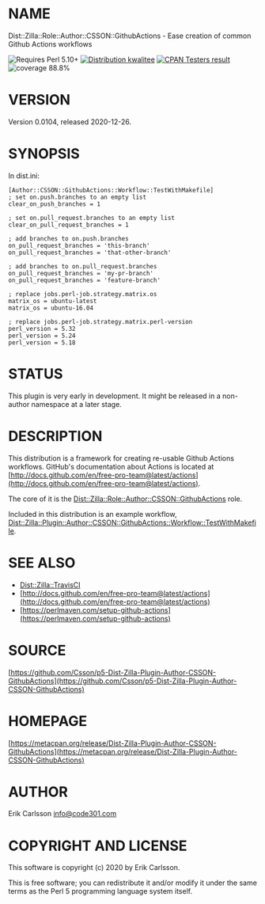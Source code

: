 # NAME

Dist::Zilla::Role::Author::CSSON::GithubActions - Ease creation of common Github Actions workflows

<div>
    <p>
    <img src="https://img.shields.io/badge/perl-5.10+-blue.svg" alt="Requires Perl 5.10+" />
    <a href="http://cpants.cpanauthors.org/release/CSSON/Dist-Zilla-Plugin-Author-CSSON-GithubActions-0.0104"><img src="http://badgedepot.code301.com/badge/kwalitee/CSSON/Dist-Zilla-Plugin-Author-CSSON-GithubActions/0.0104" alt="Distribution kwalitee" /></a>
    <a href="http://matrix.cpantesters.org/?dist=Dist-Zilla-Plugin-Author-CSSON-GithubActions%200.0104"><img src="http://badgedepot.code301.com/badge/cpantesters/Dist-Zilla-Plugin-Author-CSSON-GithubActions/0.0104" alt="CPAN Testers result" /></a>
    <img src="https://img.shields.io/badge/coverage-88.8%-orange.svg" alt="coverage 88.8%" />
    </p>
</div>

# VERSION

Version 0.0104, released 2020-12-26.

# SYNOPSIS

In dist.ini:

    [Author::CSSON::GithubActions::Workflow::TestWithMakefile]
    ; set on.push.branches to an empty list
    clear_on_push_branches = 1

    ; set on.pull_request.branches to an empty list
    clear_on_pull_request_branches = 1

    ; add branches to on.push.branches
    on_pull_request_branches = 'this-branch'
    on_pull_request_branches = 'that-other-branch'

    ; add branches to on.pull_request.branches
    on_pull_request_branches = 'my-pr-branch'
    on_pull_request_branches = 'feature-branch'

    ; replace jobs.perl-job.strategy.matrix.os
    matrix_os = ubuntu-latest
    matrix_os = ubuntu-16.04

    ; replace jobs.perl-job.strategy.matrix.perl-version
    perl_version = 5.32
    perl_version = 5.24
    perl_version = 5.18

# STATUS

This plugin is very early in development. It might be released in a non-author namespace at a later stage.

# DESCRIPTION

This distribution is a framework for creating re-usable Github Actions workflows. GitHub's documentation about Actions is located at [http://docs.github.com/en/free-pro-team@latest/actions](http://docs.github.com/en/free-pro-team@latest/actions).

The core of it is the [Dist::Zilla::Role::Author::CSSON::GithubActions](https://metacpan.org/pod/Dist::Zilla::Role::Author::CSSON::GithubActions) role.

Included in this distribution is an example workflow, [Dist::Zilla::Plugin::Author::CSSON::GithubActions::Workflow::TestWithMakefile](https://metacpan.org/pod/Dist::Zilla::Plugin::Author::CSSON::GithubActions::Workflow::TestWithMakefile).

# SEE ALSO

- [Dist::Zilla::TravisCI](https://metacpan.org/pod/Dist::Zilla::TravisCI)
- [http://docs.github.com/en/free-pro-team@latest/actions](http://docs.github.com/en/free-pro-team@latest/actions)
- [https://perlmaven.com/setup-github-actions](https://perlmaven.com/setup-github-actions)

# SOURCE

[https://github.com/Csson/p5-Dist-Zilla-Plugin-Author-CSSON-GithubActions](https://github.com/Csson/p5-Dist-Zilla-Plugin-Author-CSSON-GithubActions)

# HOMEPAGE

[https://metacpan.org/release/Dist-Zilla-Plugin-Author-CSSON-GithubActions](https://metacpan.org/release/Dist-Zilla-Plugin-Author-CSSON-GithubActions)

# AUTHOR

Erik Carlsson <info@code301.com>

# COPYRIGHT AND LICENSE

This software is copyright (c) 2020 by Erik Carlsson.

This is free software; you can redistribute it and/or modify it under
the same terms as the Perl 5 programming language system itself.
